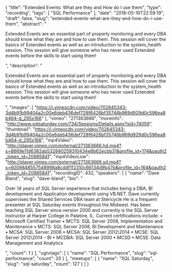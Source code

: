 {
  "title": "Extended Events: What are they and How do I use them",
  "type": "recording",
  "tags": [
    "SQL Performance"
  ],
  "date": "2018-05-19T22:59:19",
  "draft": false,
  "slug": "extended-events-what-are-they-and-how-do-i-use-them",
  "abstract": "<p>Extended Events are an essential part of properly monitoring and every DBA should know what they are and how to use them.  This session will cover the basics of Extended events as well as an introduction to the system_health session.  This session will give someone who has never used Extended events before the skills to start using them!</p>",
  "description": "<p>Extended Events are an essential part of properly monitoring and every DBA should know what they are and how to use them.  This session will cover the basics of Extended events as well as an introduction to the system_health session.  This session will give someone who has never used Extended events before the skills to start using them!</p>",
  "images": [
    "https://i.vimeocdn.com/video/702645343-3d4b91b99404a2c00e6deb436def728f6426bf35746b969d929d0c596ea8b464-d_295x166"
  ],
  "vimeo": "271363666",
  "moreinfo": "http://www.sqlsaturday.com/734/Sessions/Details.aspx?sid=74059",
  "thumbnail": "https://i.vimeocdn.com/video/702645343-3d4b91b99404a2c00e6deb436def728f6426bf35746b969d929d0c596ea8b464-d_295x166",
  "mp4Video": "http://player.vimeo.com/external/271363666.hd.mp4?s=8869e11d6382ab532840259310434e8b62ecbb31&profile_id=174&oauth2_token_id=20985841",
  "mp4VideoLow": "http://player.vimeo.com/external/271363666.sd.mp4?s=6009848557548998a8cddf1f2310c66134d9b47b&profile_id=164&oauth2_token_id=20985841",
  "recordingID": 432,
  "speakers": [
    {
      "name": "Dave Bland",
      "slug": "dave-bland",
      "bio": "<p>Over 14 years of SQL Server experience that includes being a DBA,  BI development and Application development using VB.NET.  Dave currently supervises the Shared Services DBA team at Stericycle  He is a frequent presenter at SQL Saturday events throughout the Midwest. Has been teaching SQL Server since version 2000 and currently is the SQL Server instructor at Harper College in Palatine, IL. Current certifications include: • Microsoft Certified Trainer • MCTS: SQL Server 2008, Implementation and Maintenance • MCTS: SQL Server 2008, BI Development and Maintenance • MCSA: SQL Server 2008 • MCSA: SQL Server 2012\\2014 • MCSE: SQL Server 2012\\2014 - BI • MCDBA: SQL Server 2000 • MCSD  • MCSE: Data Management and Analytics</p>",
      "count": 1
    }
  ],
  "ugtvtags": [
    {
      "name": "SQL Performance",
      "slug": "sql-performance",
      "count": 20
    }
  ],
  "meetups": [
    {
      "name": "SQL Saturday",
      "slug": "sql-saturday",
      "count": 127
    }
  ]
}